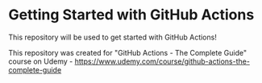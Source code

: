 # Getting Started with GitHub Actions

This repository will be used to get started with GitHub Actions!

This repository was created for "GitHub Actions - The Complete Guide" course on Udemy - https://www.udemy.com/course/github-actions-the-complete-guide
